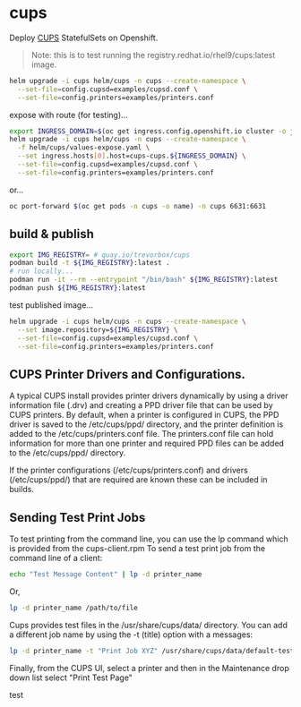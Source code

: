 # cups

Deploy [CUPS](https://en.wikipedia.org/wiki/CUPS) StatefulSets on Openshift.

> Note: this is to test running the registry.redhat.io/rhel9/cups:latest image.

```sh
helm upgrade -i cups helm/cups -n cups --create-namespace \
  --set-file=config.cupsd=examples/cupsd.conf \
  --set-file=config.printers=examples/printers.conf
```

expose with route (for testing)...

```sh
export INGRESS_DOMAIN=$(oc get ingress.config.openshift.io cluster -o jsonpath={.spec.domain})
helm upgrade -i cups helm/cups -n cups --create-namespace \
  -f helm/cups/values-expose.yaml \
  --set ingress.hosts[0].host=cups-cups.${INGRESS_DOMAIN} \
  --set-file=config.cupsd=examples/cupsd.conf \
  --set-file=config.printers=examples/printers.conf
```

or...

```sh
oc port-forward $(oc get pods -n cups -o name) -n cups 6631:6631
```

## build & publish

```sh
export IMG_REGISTRY= # quay.io/trevorbox/cups
podman build -t ${IMG_REGISTRY}:latest .
# run locally...
podman run -it --rm --entrypoint "/bin/bash" ${IMG_REGISTRY}:latest
podman push ${IMG_REGISTRY}:latest
```

test published image...

```sh
helm upgrade -i cups helm/cups -n cups --create-namespace \
  --set image.repository=${IMG_REGISTRY} \
  --set-file=config.cupsd=examples/cupsd.conf \
  --set-file=config.printers=examples/printers.conf
```

## CUPS Printer Drivers and Configurations.

A typical CUPS install provides printer drivers dynamically by using a driver information file (.drv) and creating a PPD driver file that can be used by CUPS printers. By default, when a printer is configured in CUPS, the PPD driver is saved to the /etc/cups/ppd/ directory, and the printer definition is added to the /etc/cups/printers.conf file. The printers.conf file can hold information for more than one printer and required PPD files can be added to the /etc/cups/ppd/ directory.

If the printer configurations (/etc/cups/printers.conf) and drivers (/etc/cups/ppd/) that are required are known these can be included in builds.

## Sending Test Print Jobs

To test printing from the command line, you can use the lp command which is provided from the cups-client.rpm
To send a test print job from the command line of a client:
```sh
echo "Test Message Content" | lp -d printer_name
```
Or,
```sh
lp -d printer_name /path/to/file
```

Cups provides test files in the /usr/share/cups/data/ directory.
You can add a different job name by using the -t (title) option with a messages:
```sh
lp -d printer_name -t "Print Job XYZ" /usr/share/cups/data/default-testpage.pdf
```

Finally, from the CUPS UI, select a printer and then in the Maintenance drop down list select "Print Test Page"

test
